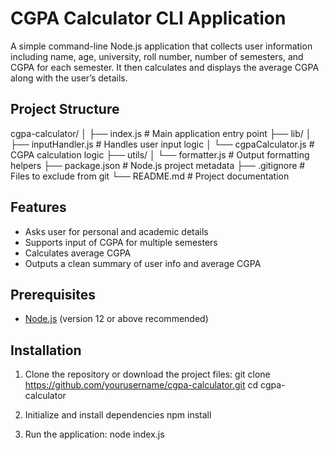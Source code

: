 # CGPA Calculator CLI Application

A simple command-line Node.js application that collects user information including name, age, university, roll number, number of semesters, and CGPA for each semester. It then calculates and displays the average CGPA along with the user’s details.

## Project Structure

cgpa-calculator/
│
├── index.js # Main application entry point
├── lib/
│ ├── inputHandler.js # Handles user input logic
│ └── cgpaCalculator.js # CGPA calculation logic
├── utils/
│ └── formatter.js # Output formatting helpers
├── package.json # Node.js project metadata
├── .gitignore # Files to exclude from git
└── README.md # Project documentation

## Features

- Asks user for personal and academic details
- Supports input of CGPA for multiple semesters
- Calculates average CGPA
- Outputs a clean summary of user info and average CGPA

## Prerequisites

- [Node.js](https://nodejs.org/) (version 12 or above recommended)

## Installation

1. Clone the repository or download the project files:
git clone https://github.com/yourusername/cgpa-calculator.git
cd cgpa-calculator

2. Initialize and install dependencies
   npm install
3. Run the application:
   node index.js
